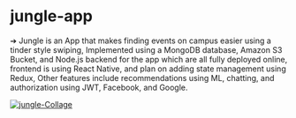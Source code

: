 # jungle-app

➔ Jungle is an App that makes finding events on campus easier using a tinder style swiping, Implemented using a MongoDB database, Amazon S3 Bucket, and Node.js backend for the app which are all fully deployed online, frontend is using React Native, and plan on adding state
management using Redux, Other features include recommendations using ML, chatting, and authorization
using JWT, Facebook, and Google.

<p align="center">

<a href="https://ibb.co/5jBWw4r"><img src="https://i.ibb.co/NNZ6bC9/jungle-Collage.png" alt="jungle-Collage" border="0" />
</a>
  
</p>
